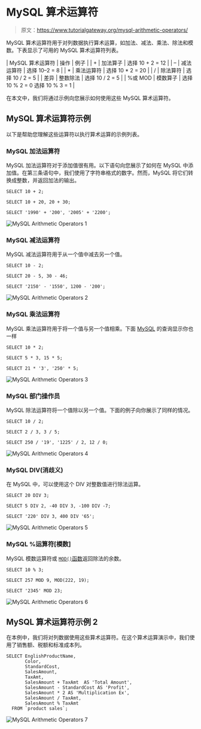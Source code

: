 # MySQL 算术运算符

> 原文：<https://www.tutorialgateway.org/mysql-arithmetic-operators/>

MySQL 算术运算符用于对列数据执行算术运算，如加法、减法、乘法、除法和模数。下表显示了可用的 MySQL 算术运算符列表。

| MySQL 算术运算符 | 操作 | 例子 |
| + | 加法算子 | 选择 10 + 2 = 12 |
| – | 减法运算符 | 选择 10–2 = 8 |
| * | 乘法运算符 | 选择 10 * 2 = 20 |
| / | 除法算符 | 选择 10 / 2 = 5 |
| 差异 | 整数除法 | 选择 10 / 2 = 5 |
| %或 MOD | 模数算子 | 选择 10 % 2 = 0
选择 10 % 3 = 1 |

在本文中，我们将通过示例向您展示如何使用这些 MySQL 算术运算符。

## MySQL 算术运算符示例

以下是帮助您理解这些运算符以执行算术运算的示例列表。

### MySQL 加法运算符

MySQL 加法运算符对于添加值很有用。以下语句向您展示了如何在 MySQL 中添加值。在第三条语句中，我们使用了字符串格式的数字。然而，MySQL 将它们转换成整数，并返回加法的输出。

```
SELECT 10 + 2;

SELECT 10 + 20, 20 + 30;

SELECT '1990' + '200', '2005' + '2200';
```

![MySQL Arithmetic Operators 1](img/7a0563a053aafd82ad3b7f2e8d8cf844.png)

### MySQL 减法运算符

MySQL 减法运算符用于从一个值中减去另一个值。

```
SELECT 10 - 2;

SELECT 20 - 5, 30 - 46;

SELECT '2150' - '1550', 1200 - '200'; 
```

![MySQL Arithmetic Operators 2](img/357f637b0b6ca414fb3f11e3de54b3c1.png)

### MySQL 乘法运算符

MySQL 乘法运算符用于将一个值与另一个值相乘。下面 [MySQL](https://www.tutorialgateway.org/mysql-tutorial/) 的查询显示你也一样

```
SELECT 10 * 2;

SELECT 5 * 3, 15 * 5;

SELECT 21 * '3', '250' * 5;
```

![MySQL Arithmetic Operators 3](img/673fa4682654dd68e6c18c2fb5cb77dd.png)

### MySQL 部门操作员

MySQL 除法运算符将一个值除以另一个值。下面的例子向你展示了同样的情况。

```
SELECT 10 / 2;

SELECT 2 / 3, 3 / 5;

SELECT 250 / '19', '1225' / 2, 12 / 0;
```

![MySQL Arithmetic Operators 4](img/1403de37277df0f3dba3efc5e648b972.png)

### MySQL DIV(消歧义)

在 MySQL 中，可以使用这个 DIV 对整数值进行除法运算。

```
SELECT 20 DIV 3;

SELECT 5 DIV 2, -40 DIV 3, -100 DIV -7;

SELECT '220' DIV 3, 400 DIV '65';
```

![MySQL Arithmetic Operators 5](img/17765149f910bb8fe05e02f519fcb3ef.png)

### MySQL %运算符[模数]

MySQL 模数运算符或 [`MOD()`函数](https://www.tutorialgateway.org/mysql-mod-function/)返回除法的余数。

```
SELECT 10 % 3;

SELECT 257 MOD 9, MOD(222, 19);

SELECT '2345' MOD 23;
```

![MySQL Arithmetic Operators 6](img/e31514d807838fda4691342deac716e6.png)

## MySQL 算术运算符示例 2

在本例中，我们将对列数据使用这些算术运算符。在这个算术运算演示中，我们使用了销售额、税额和标准成本列。

```
SELECT EnglishProductName,
       Color,
       StandardCost,
       SalesAmount,
       TaxAmt,
       SalesAmount + TaxAmt  AS 'Total Amount',
       SalesAmount - StandardCost AS 'Profit',
       SalesAmount * 2 AS 'Multiplication Ex',
       SalesAmount / TaxAmt,
       SalesAmount % TaxAmt
  FROM `product sales`;
```

![MySQL Arithmetic Operators 7](img/3cb6eede2b61b123efd650eaaa47598c.png)